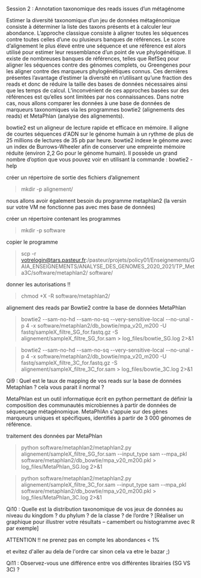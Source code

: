 Session 2 : Annotation taxonomique des reads issues d’un métagénome

Estimer la diversité taxonomique d’un jeu de données métagénomique consiste à déterminer la liste des taxons présents et à calculer leur abondance. L’approche classique consiste à aligner toutes les séquences contre toutes celles d’une ou plusieurs banques de références. Le score d’alignement le plus élevé entre une séquence et une référence est alors utilisé pour estimer leur ressemblance d’un point de vue phylogénétique. Il existe de nombreuses banques de références, telles que RefSeq pour aligner les séquences contre des génomes complets, ou Greengenes pour les aligner contre des marqueurs phylogénétiques connus. Ces dernières présentes l’avantage d’estimer la diversité en n’utilisant qu’une fraction des reads et donc de réduire la taille des bases de données nécessaires ainsi que les temps de calcul. L’inconvénient de ces approches basées sur des références est qu’elles sont limitées par nos connaissances. 
Dans notre cas, nous allons comparer les données à une base de données de marqueurs taxonomiques via les programmes bowtie2 (alignements des reads) et MetaPhlan (analyse des alignements).

bowtie2 est un aligneur de lecture rapide et efficace en mémoire. Il aligne de courtes séquences d'ADN sur le génome humain à un rythme de plus de 25 millions de lectures de 35 pb par heure. bowtie2 indexe le génome avec un index de Burrows-Wheeler afin de conserver une empreinte mémoire réduite (environ 2,2 Go pour le génome humain). Il possède un grand nombre d’option que vous pouvez voir en utilisant la commande : bowtie2 -help

créer un répertoire de sortie des fichiers d’alignement

> mkdir  -p  alignement/

nous allons avoir également besoin du programme metaphlan2 (la versin sur votre VM ne fonctionne pas avec mes base de données)

créer un répertoire contenant les programmes

> mkdir -p software

copier le programme

> scp -r votrelogin@tars.pasteur.fr:/pasteur/projets/policy01/Enseignements/GAIA_ENSEIGNEMENTS/ANALYSE_DES_GENOMES_2020_2021/TP_Meta3C/software/metaphlan2/ software/

donner les autorisations !!

> chmod +X -R software/metaphlan2/

alignement des reads par Bowtie2 contre la base de données MetaPhlan

> bowtie2  --sam-no-hd  --sam-no-sq  --very-sensitive-local  --no-unal  -p 4  -x software/metaphlan2/db_bowtie/mpa_v20_m200 -U fastq/sampleX_filtre_SG_for.fastq.gz  -S alignement/sampleX_filtre_SG_for.sam  >  log_files/bowtie_SG.log  2>&1

> bowtie2  --sam-no-hd  --sam-no-sq  --very-sensitive-local  --no-unal  -p 4  -x software/metaphlan2/db_bowtie/mpa_v20_m200  -U fastq/sampleX_filtre_3C_for.fastq.gz  -S alignement/sampleX_filtre_3C_for.sam  >  log_files/bowtie_3C.log  2>&1

Qi9 : Quel est le taux de mapping de vos reads sur la base de données Metaphlan ? cela vous parait il normal ?

MetaPhlan est un outil informatique écrit en python permettant de définir la composition des communautés microbiennes à partir de données de séquençage métagénomique. MetaPhlAn s'appuie sur des gènes marqueurs uniques et spécifiques, identifiés à partir de 3 000 génomes de référence.

traitement des données par MetaPhlan

> python  software/metaphlan2/metaphlan2.py  alignement/sampleX_filtre_SG_for.sam  --input_type sam  --mpa_pkl  software/metaphlan2/db_bowtie/mpa_v20_m200.pkl  >  log_files/MetaPhlan_SG.log  2>&1

> python software/metaphlan2/metaphlan2.py  alignement/sampleX_filtre_3C_for.sam  --input_type sam  --mpa_pkl  software/metaphlan2/db_bowtie/mpa_v20_m200.pkl  >  log_files/MetaPhlan_3C.log  2>&1

Qi10 : Quelle est la distribution taxonomique de vos jeux de données au niveau du kingdom ? du phylum ? de la classe ? de l’ordre ? [Réaliser un graphique pour illustrer votre résultats – camembert ou histogramme avec R par exemple] 

ATTENTION !! ne prenez pas en compte les abondances < 1%

et evitez d'aller au dela de l'ordre car sinon cela va etre le bazar ;)

Qi11 : Observez-vous une différence entre vos différentes librairies (SG VS 3C) ?

 

  


